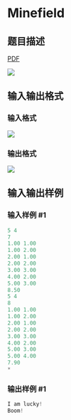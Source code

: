 # Minefield

## 题目描述

[problemUrl]: https://uva.onlinejudge.org/index.php?option=com_onlinejudge&Itemid=8&category=25&page=show_problem&problem=2313

[PDF](https://uva.onlinejudge.org/external/113/p11338.pdf)

![](https://cdn.luogu.com.cn/upload/vjudge_pic/UVA11338/ee79f6c709fcea147d068d423403bc1d084b11e6.png)

## 输入输出格式

### 输入格式

![](https://cdn.luogu.com.cn/upload/vjudge_pic/UVA11338/c15a0dbfa73cf0d9b126c6f4bb9b29eee919a380.png)

### 输出格式

![](https://cdn.luogu.com.cn/upload/vjudge_pic/UVA11338/efb28adfab330ecbb21d017253e19886a880903b.png)

## 输入输出样例

### 输入样例 #1

```cpp
5 4
7
1.00 1.00
1.00 2.00
2.00 1.00
2.00 2.00
3.00 3.00
4.00 2.00
5.00 3.00
8.50
5 4
8
1.00 1.00
1.00 2.00
2.00 1.00
2.00 2.00
3.00 3.00
4.00 2.00
5.00 3.00
5.00 4.00
7.90
*
```


### 输出样例 #1

```cpp
I am lucky!
Boom!
```


